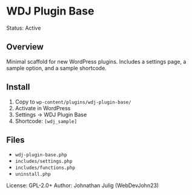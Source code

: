 # WDJ Plugin Base

Status: Active
     
## Overview
Minimal scaffold for new WordPress plugins. Includes a settings page, a sample option, and a sample shortcode.

## Install
1. Copy to `wp-content/plugins/wdj-plugin-base/`
2. Activate in WordPress
3. Settings → WDJ Plugin Base
4. Shortcode: `[wdj_sample]`

## Files
- `wdj-plugin-base.php`
- `includes/settings.php`
- `includes/functions.php`
- `uninstall.php`

License: GPL-2.0+
Author: Johnathan Julig (WebDevJohn23)
